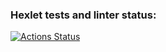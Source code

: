 ### Hexlet tests and linter status:
[![Actions Status](https://github.com/EldRio12/python-project-lvl1/workflows/hexlet-check/badge.svg)](https://github.com/EldRio12/python-project-lvl1/actions)